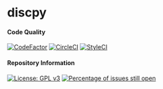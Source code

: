 # discpy
#### Code Quality
[![CodeFactor](https://www.codefactor.io/repository/github/genericnerd/discpy/badge/production)](https://www.codefactor.io/repository/github/genericnerd/discpy/overview/production)
[![CircleCI](https://circleci.com/gh/GenericNerd/discpy.svg?style=shield)](https://app.circleci.com/pipelines/github/GenericNerd/discpy)
[![StyleCI](https://github.styleci.io/repos/442031132/shield?branch=production)](https://github.styleci.io/repos/442031132?branch=production)
#### Repository Information
[![License: GPL v3](https://img.shields.io/badge/License-GPLv3-blue.svg)](https://www.gnu.org/licenses/gpl-3.0) [![Percentage of issues still open](http://isitmaintained.com/badge/open/GenericNerd/discpy.svg)](http://isitmaintained.com/project/GenericNerd/discpy "Percentage of issues still open")